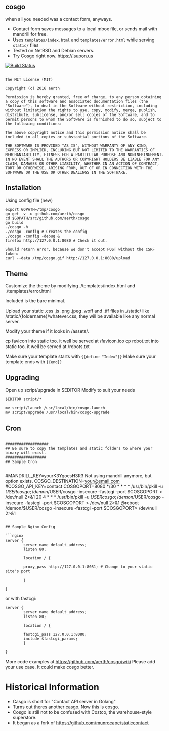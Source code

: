## cosgo
when all you needed was a contact form, anyways.


* Contact form saves messages to a local mbox file, or sends mail with mandrill for free.
* Uses `templates/index.html` and `templates/error.html` while serving `static/` files
* Tested on NetBSD and Debian servers.
* Try Cosgo right now. https://isupon.us

[![Build Status](https://travis-ci.org/aerth/cosgo.svg?branch=master)](https://travis-ci.org/aerth/cosgo)


```

The MIT License (MIT)

Copyright (c) 2016 aerth

Permission is hereby granted, free of charge, to any person obtaining a copy of this software and associated documentation files (the "Software"), to deal in the Software without restriction, including without limitation the rights to use, copy, modify, merge, publish, distribute, sublicense, and/or sell copies of the Software, and to permit persons to whom the Software is furnished to do so, subject to the following conditions:

The above copyright notice and this permission notice shall be included in all copies or substantial portions of the Software.

THE SOFTWARE IS PROVIDED "AS IS", WITHOUT WARRANTY OF ANY KIND, EXPRESS OR IMPLIED, INCLUDING BUT NOT LIMITED TO THE WARRANTIES OF MERCHANTABILITY, FITNESS FOR A PARTICULAR PURPOSE AND NONINFRINGEMENT. IN NO EVENT SHALL THE AUTHORS OR COPYRIGHT HOLDERS BE LIABLE FOR ANY CLAIM, DAMAGES OR OTHER LIABILITY, WHETHER IN AN ACTION OF CONTRACT, TORT OR OTHERWISE, ARISING FROM, OUT OF OR IN CONNECTION WITH THE SOFTWARE OR THE USE OR OTHER DEALINGS IN THE SOFTWARE.

```

## Installation

Using config file (new)

```
export GOPATH=/tmp/cosgo
go get -v -u github.com/aerth/cosgo
cd $GOPATH/src/github.com/aerth/cosgo
go build
./cosgo -h
./cosgo -config # Creates the config
./cosgo -config -debug &
firefox http://127.0.0.1:8080 # Check it out.

Should return error, because we don't accept POST without the CSRF token:
curl --data /tmp/cosgo.gif http://127.0.0.1:8080/upload

```

## Theme

Customize the theme by modifying ./templates/index.html and ./templates/error.html

Included is the bare minimal.

Upload your static .css .js .png .jpeg .woff and .tff files in ./static/ like /static/{foldername}/whatever.css, they will be available like any normal server.

Modify your theme if it looks in /assets/.

cp favicon into static too. it well be served at /favicon.ico
cp robot.txt into static too. it well be served at /robots.txt

Make sure your template starts with `{{define "Index"}}`
Make sure your template ends with `{{end}}`


## Upgrading

Open up script/upgrade in $EDITOR
Modify to suit your needs

```
$EDITOR script/*

mv script/launch /usr/local/bin/cosgo-launch
mv script/upgrade /usr/local/bin/cosgo-upgrade
```

## Cron


```shell

###################
## Be sure to copy the templates and static folders to where your binary will exist.
##################
## Sample Cron


```
#MANDRILL_KEY=yourK3YgoesH3R3 Not using mandrill anymore, but option exists.
COSGO_DESTINATION=your@email.com
#COSGO_API_KEY=contact
COSGOPORT=8080
*/30 * * * * /usr/bin/pkill -u $USER cosgo;/demon/$USER/cosgo -insecure -fastcgi -port $COSGOPORT > /dev/null 2>&1
20 4 * * * /usr/bin/pkill -u $USER cosgo;/demon/$USER/cosgo -insecure -fastcgi -port $COSGOPORT > /dev/null 2>&1
@reboot /demon/$USER/cosgo -insecure -fastcgi -port $COSGOPORT> /dev/null 2>&1

```

## Sample Nginx Config

```nginx
server {
        server_name default_address;
        listen 80;

        location / {

        proxy_pass http://127.0.0.1:8081; # Change to your static site's port

        }

}

```

or with fastcgi:

```nginx
server {
        server_name default_address;
        listen 80;

        location / {

        fastcgi_pass 127.0.0.1:8080;
        include $fastcgi_params;
        }

}

```
More code examples at https://github.com/aerth/cosgo/wiki
Please add your use case. It could make cosgo better.

# Historical Information

* Casgo is short for "Contact API server in Golang"
* Turns out theres another casgo. Now this is cosgo.
* Cosgo is still not to be confused with Costco, the warehouse-style superstore.
* It began as a fork of https://github.com/munrocape/staticcontact
